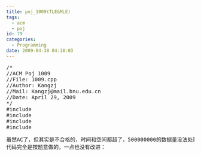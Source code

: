 ```yaml
---
title: poj_1009(TLE&MLE)
tags:
  - acm
  - poj
id: 79
categories:
  - Programming
date: 2009-04-30 04:18:03
---
```


<pre lang="cpp">
/*
//ACM Poj 1009
//File: 1009.cpp
//Author: Kangzj
//Mail: Kangzj@mail.bnu.edu.cn
//Date: April 29, 2009
*/
#include<iostream>
#include<sstream>
#include<vector>
#include<math .h>

using namespace std;

struct node
{
  int pix;
  int count;
};

int main()
{
  int width,i;
  int pix;
  long len;
  ostringstream buff;

    while(cin>>width&&width!=0)
  {
    //读入图像并解码
    vector<int>imgin;

    while(cin>>pix>>len&&len!=0)
    {
      vector</int><int>temp(len,pix);

      imgin.insert(imgin.end(),temp.begin(),temp.end());
    }

    int height;
    int size=imgin.size();
    height=size/width;
    vector</int><int>imgout(size,0);
    for(i=0;i<height ;i++)
    {
      int start=i*width;
      for(int j=0;j<width;j++)
      {
        int pos=j+start;
        int max;
        if((pos-1)>=start)
        {
          max=abs(imgin[pos-1]-imgin[pos]);
        }
        if((pos+1)<start +width)
        {
          int m=abs(imgin[pos+1]-imgin[pos]);
          max=max>m?max:m;
        }
        if(pos+width<size )
        {
          int m=abs(imgin[pos+width]-imgin[pos]);
          max=max>m?max:m;
          if(pos+width+1<start +width*2)
          {
            int m=abs(imgin[pos+width+1]-imgin[pos]);
            max=max>m?max:m;
          }
          if(pos+width-1>=start+width)
          {
            int m=abs(imgin[pos+width-1]-imgin[pos]);
            max=max>m?max:m;
          }
        }

        if(pos-width>=0)
        {
          int m=abs(imgin[pos-width]-imgin[pos]);
          max=max>m?max:m;
          if(pos-width+1< =start-1)
          {
            int m=abs(imgin[pos-width]-imgin[pos]);
            max=max>m?max:m;
          }
          if(pos-width-1>=start-width)
          {
            int m=abs(imgin[pos-width-1]-imgin[pos]);
            max=max>m?max:m;
          }
        }

        imgout[pos]=max;

      }
    }
    //将输出图像编码

    buff< <width<<endl;
    vector<node>rle;
    //第一个先放进去
    node tn;
    tn.pix=imgout[0];
    tn.count=0;
    rle.push_back(tn);
    //游程编码
    for(i=0;i<height ;i++)
    {
      int start=width*i;
      for(int j=0;j<width;j++)
      {
        int pos=start+j;
        if(rle[rle.size()-1].pix==imgout[pos])
        {
          rle[rle.size()-1].count++;
        }
        else
        {
          node tn;
          tn.pix=imgout[pos];
          tn.count=1;
          rle.push_back(tn);
        }
      }
    }
    for(int i=0;i<rle.size();i++)
    {
      buff<<rle[i].pix<<" "<<rle[i].count<<endl;
    }
    buff<&lt;0<<" "<&lt;0<<endl;
  }
  cout<<buff.str()<&lt;0;
    return 0;
}
</pre>
虽然AC了，但其实是不合格的，时间和空间都超了，500000000的数据量没法处理，好在测试集里没有这样的数据。。。转了一篇别人做的，质量真的不错，想到了好多我根本就没去想的问题，受教了。
代码完全是按题意做的，一点也没有改进：</height></start></size></start></height></int></math></vector></sstream></iostream></pre>